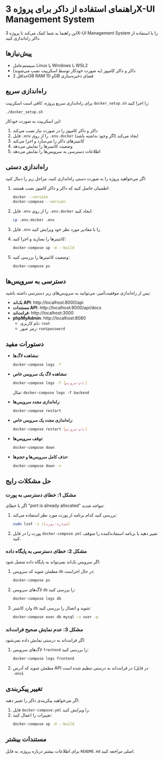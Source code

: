 # راهنمای استفاده از داکر برای پروژه 3X-UI Management System

این راهنما به شما کمک می‌کند تا پروژه 3X-UI Management System را با استفاده از داکر راه‌اندازی کنید.

## پیش‌نیازها

- سیستم‌عامل Linux یا Windows با WSL2
- داکر و داکر کامپوز (به صورت خودکار توسط اسکریپت نصب می‌شوند)
- حداقل 2GB RAM و 10GB فضای ذخیره‌سازی

## راه‌اندازی سریع

برای راه‌اندازی سریع پروژه، کافی است اسکریپت `docker_setup.sh` را اجرا کنید:

```bash
./docker_setup.sh
```

این اسکریپت به صورت خودکار:
1. داکر و داکر کامپوز را در صورت نیاز نصب می‌کند
2. فایل `.env` را از روی `.env.docker` ایجاد می‌کند (اگر وجود نداشته باشد)
3. کانتینرهای داکر را می‌سازد و اجرا می‌کند
4. وضعیت کانتینرها را نمایش می‌دهد
5. اطلاعات دسترسی به سرویس‌ها را نمایش می‌دهد

## راه‌اندازی دستی

اگر می‌خواهید پروژه را به صورت دستی راه‌اندازی کنید، مراحل زیر را دنبال کنید:

1. اطمینان حاصل کنید که داکر و داکر کامپوز نصب هستند:
   ```bash
   docker --version
   docker-compose --version
   ```

2. فایل `.env` را از روی `.env.docker` ایجاد کنید:
   ```bash
   cp .env.docker .env
   ```

3. فایل `.env` را با مقادیر مورد نظر خود ویرایش کنید.

4. کانتینرها را بسازید و اجرا کنید:
   ```bash
   docker-compose up -d --build
   ```

5. وضعیت کانتینرها را بررسی کنید:
   ```bash
   docker-compose ps
   ```

## دسترسی به سرویس‌ها

پس از راه‌اندازی موفقیت‌آمیز، می‌توانید به سرویس‌های زیر دسترسی داشته باشید:

- **بک‌اند API**: http://localhost:8000/api
- **مستندات API**: http://localhost:8000/api/docs
- **فرانت‌اند**: http://localhost:3000
- **phpMyAdmin**: http://localhost:8080
  - نام کاربری: `root`
  - رمز عبور: `rootpassword`

## دستورات مفید

- **مشاهده لاگ‌ها**:
  ```bash
  docker-compose logs -f
  ```

- **مشاهده لاگ یک سرویس خاص**:
  ```bash
  docker-compose logs -f [نام-سرویس]
  ```
  مثال: `docker-compose logs -f backend`

- **راه‌اندازی مجدد سرویس‌ها**:
  ```bash
  docker-compose restart
  ```

- **راه‌اندازی مجدد یک سرویس خاص**:
  ```bash
  docker-compose restart [نام-سرویس]
  ```

- **توقف سرویس‌ها**:
  ```bash
  docker-compose down
  ```

- **حذف کامل سرویس‌ها و حجم‌ها**:
  ```bash
  docker-compose down -v
  ```

## حل مشکلات رایج

### مشکل 1: خطای دسترسی به پورت

اگر با خطای "port is already allocated" مواجه شدید:

1. بررسی کنید کدام برنامه از پورت مورد نظر استفاده می‌کند:
   ```bash
   sudo lsof -i :[شماره-پورت]
   ```

2. پورت را در فایل `docker-compose.yml` تغییر دهید یا برنامه استفاده‌کننده را متوقف کنید.

### مشکل 2: خطای دسترسی به پایگاه داده

اگر سرویس بک‌اند نمی‌تواند به پایگاه داده متصل شود:

1. مطمئن شوید که سرویس `db` در حال اجراست:
   ```bash
   docker-compose ps
   ```

2. لاگ‌های سرویس `db` را بررسی کنید:
   ```bash
   docker-compose logs db
   ```

3. وارد کانتینر `db` شوید و اتصال را بررسی کنید:
   ```bash
   docker-compose exec db mysql -u user -p
   ```

### مشکل 3: عدم نمایش صحیح فرانت‌اند

اگر فرانت‌اند به درستی نمایش داده نمی‌شود:

1. لاگ‌های سرویس `frontend` را بررسی کنید:
   ```bash
   docker-compose logs frontend
   ```

2. مطمئن شوید که آدرس API در فرانت‌اند به درستی تنظیم شده است (در فایل `.env`).

## تغییر پیکربندی

اگر می‌خواهید پیکربندی داکر را تغییر دهید:

1. فایل `docker-compose.yml` را ویرایش کنید.
2. تغییرات را اعمال کنید:
   ```bash
   docker-compose up -d --build
   ```

## مستندات بیشتر

برای اطلاعات بیشتر درباره پروژه، به فایل `README.md` اصلی مراجعه کنید. 
